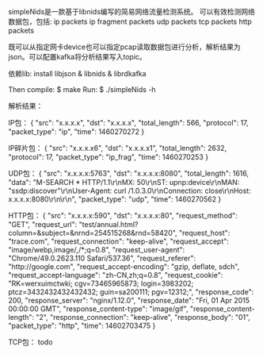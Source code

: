 simpleNids是一款基于libnids编写的简易网络流量检测系统。 
可以有效检测网络数据包，包括: 
ip packets
ip fragment packets
udp packets
tcp packets 
http packets

既可以从指定网卡device也可以指定pcap读取数据包进行分析，解析结果为json。可以配置kafka将分析结果写入topic。

依赖lib:
install libjson & libnids & librdkafka

Then compile:
   $ make
Run:
   $ ./simpleNids -h
   
解析结果：

IP包：
{ "src": "x.x.x.x", "dst": "x.x.x.x", "total_length": 566, "protocol": 17, "packet_type": "ip", "time": 1460270272 }

IP碎片包：
{ "src": "x.x.x.x6", "dst": "x.x.x.x1", "total_length": 2632, "protocol": 17, "packet_type": "ip_frag", "time": 1460270253 }

UDP包：
{ "src": "x.x.x.x:5763", "dst": "x.x.x.x:8080", "total_length": 1616, "data": "M-SEARCH * HTTP\/1.1\r\nMX: 50\r\nST: upnp:device\r\nMAN: \"ssdp:discover\"\r\nUser-Agent: curl /1.0.3.0\r\nConnection: close\r\nHost: x.x.x.x:8080\r\n\r\n", "packet_type": "udp", "time": 1460270562 }

HTTP包：
{ "src": "x.x.x.x:590", "dst": "x.x.x.x:80", "request_method": "GET", "request_url": "test/annual.html?column=&subject=&nrnd=254515268&rnd=58420", "request_host": "trace.com", "request_connection": "keep-alive", "request_accept": "image\/webp,image\/*,*\/*;q=0.8", "request_user-agent": "Chrome\/49.0.2623.110 Safari\/537.36", "request_referer": "http:\/\/google.com", "request_accept-encoding": "gzip, deflate, sdch", "request_accept-language": "zh-CN,zh;q=0.8", "request_cookie": "RK=werxuimctwki; cgv=73465965873; login=3983202; ptcz=3432432432432432; guin=sa200111; pgv=12312;", "response_code": 200, "response_server": "nginx\/1.12.0", "response_date": "Fri, 01 Apr 2015 00:00:00 GMT", "response_content-type": "image\/gif", "response_content-length": "2", "response_connection": "keep-alive", "response_body": "01", "packet_type": "http", "time": 14602703475 }

TCP包：
todo
